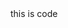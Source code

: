 <docs-code >
this is code
</docs-code>

<docs-code path="docs/pipeline/guides/testing/docs-code/example-with-eslint-comment.ts" />
<docs-code path="docs/pipeline/guides/testing/docs-code/example-with-region.ts" />


<docs-code path="docs/pipeline/guides/testing/docs-code/new-code.ts"
           diff="docs/pipeline/guides/testing/docs-code/old-code.ts" />

<docs-code header="src/locale/messages.fr.xlf (<trans-unit>)" path="docs/pipeline/guides/testing/docs-code/messages.fr.xlf.html" />